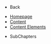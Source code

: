 - Back

* [Homepage](/)
* [Content](/UserGuide/Content/Index.md)
* [Content Elements](/UserGuide/Content/Content_Elements/Index.md)

- SubChapters

